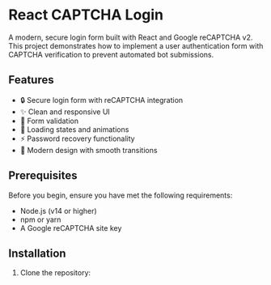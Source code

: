 # React CAPTCHA Login

A modern, secure login form built with React and Google reCAPTCHA v2. This project demonstrates how to implement a user authentication form with CAPTCHA verification to prevent automated bot submissions.

## Features

- 🔒 Secure login form with reCAPTCHA integration
- ✨ Clean and responsive UI
- 🎯 Form validation
- 💫 Loading states and animations
- ⚡ Password recovery functionality
- 🎨 Modern design with smooth transitions

## Prerequisites

Before you begin, ensure you have met the following requirements:
- Node.js (v14 or higher)
- npm or yarn
- A Google reCAPTCHA site key

## Installation

1. Clone the repository: 